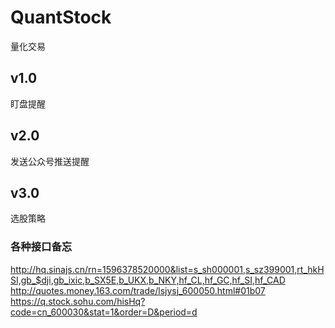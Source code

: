 # QuantStock
量化交易

## v1.0
  盯盘提醒
  
## v2.0
  发送公众号推送提醒
  
## v3.0
  选股策略


### 各种接口备忘
http://hq.sinajs.cn/rn=1596378520000&list=s_sh000001,s_sz399001,rt_hkHSI,gb_$dji,gb_ixic,b_SX5E,b_UKX,b_NKY,hf_CL,hf_GC,hf_SI,hf_CAD
http://quotes.money.163.com/trade/lsjysj_600050.html#01b07
https://q.stock.sohu.com/hisHq?code=cn_600030&stat=1&order=D&period=d